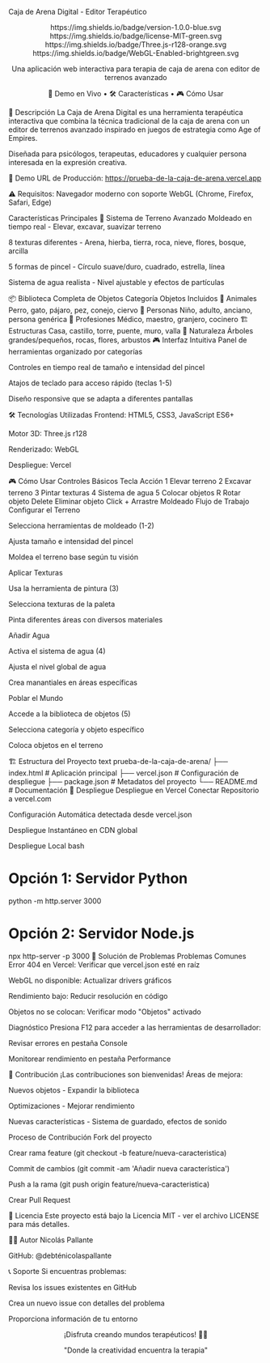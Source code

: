 Caja de Arena Digital - Editor Terapéutico
<div align="center">
https://img.shields.io/badge/version-1.0.0-blue.svg
https://img.shields.io/badge/license-MIT-green.svg
https://img.shields.io/badge/Three.js-r128-orange.svg
https://img.shields.io/badge/WebGL-Enabled-brightgreen.svg

Una aplicación web interactiva para terapia de caja de arena con editor de terrenos avanzado

🚀 Demo en Vivo • 🛠️ Características • 🎮 Cómo Usar

</div>
🌟 Descripción
La Caja de Arena Digital es una herramienta terapéutica interactiva que combina la técnica tradicional de la caja de arena con un editor de terrenos avanzado inspirado en juegos de estrategia como Age of Empires.

Diseñada para psicólogos, terapeutas, educadores y cualquier persona interesada en la expresión creativa.

🚀 Demo
URL de Producción: https://prueba-de-la-caja-de-arena.vercel.app

⚠️ Requisitos: Navegador moderno con soporte WebGL (Chrome, Firefox, Safari, Edge)

Características Principales
🗻 Sistema de Terreno Avanzado
Moldeado en tiempo real - Elevar, excavar, suavizar terreno

8 texturas diferentes - Arena, hierba, tierra, roca, nieve, flores, bosque, arcilla

5 formas de pincel - Círculo suave/duro, cuadrado, estrella, línea

Sistema de agua realista - Nivel ajustable y efectos de partículas

📦 Biblioteca Completa de Objetos
Categoría	Objetos Incluidos
🐾 Animales	Perro, gato, pájaro, pez, conejo, ciervo
👥 Personas	Niño, adulto, anciano, persona genérica
💼 Profesiones	Médico, maestro, granjero, cocinero
🏗️ Estructuras	Casa, castillo, torre, puente, muro, valla
🌿 Naturaleza	Árboles grandes/pequeños, rocas, flores, arbustos
🎮 Interfaz Intuitiva
Panel de herramientas organizado por categorías

Controles en tiempo real de tamaño e intensidad del pincel

Atajos de teclado para acceso rápido (teclas 1-5)

Diseño responsive que se adapta a diferentes pantallas

🛠️ Tecnologías Utilizadas
Frontend: HTML5, CSS3, JavaScript ES6+

Motor 3D: Three.js r128

Renderizado: WebGL

Despliegue: Vercel

🎮 Cómo Usar
Controles Básicos
Tecla	Acción
1	Elevar terreno
2	Excavar terreno
3	Pintar texturas
4	Sistema de agua
5	Colocar objetos
R	Rotar objeto
Delete	Eliminar objeto
Click + Arrastre	Moldeado
Flujo de Trabajo
Configurar el Terreno

Selecciona herramientas de moldeado (1-2)

Ajusta tamaño e intensidad del pincel

Moldea el terreno base según tu visión

Aplicar Texturas

Usa la herramienta de pintura (3)

Selecciona texturas de la paleta

Pinta diferentes áreas con diversos materiales

Añadir Agua

Activa el sistema de agua (4)

Ajusta el nivel global de agua

Crea manantiales en áreas específicas

Poblar el Mundo

Accede a la biblioteca de objetos (5)

Selecciona categoría y objeto específico

Coloca objetos en el terreno

🏗️ Estructura del Proyecto
text
prueba-de-la-caja-de-arena/
├── index.html              # Aplicación principal
├── vercel.json             # Configuración de despliegue
├── package.json            # Metadatos del proyecto
└── README.md               # Documentación
🚀 Despliegue
Despliegue en Vercel
Conectar Repositorio a vercel.com

Configuración Automática detectada desde vercel.json

Despliegue Instantáneo en CDN global

Despliegue Local
bash
# Opción 1: Servidor Python
python -m http.server 3000

# Opción 2: Servidor Node.js
npx http-server -p 3000
🐛 Solución de Problemas
Problemas Comunes
Error 404 en Vercel: Verificar que vercel.json esté en raíz

WebGL no disponible: Actualizar drivers gráficos

Rendimiento bajo: Reducir resolución en código

Objetos no se colocan: Verificar modo "Objetos" activado

Diagnóstico
Presiona F12 para acceder a las herramientas de desarrollador:

Revisar errores en pestaña Console

Monitorear rendimiento en pestaña Performance

🤝 Contribución
¡Las contribuciones son bienvenidas! Áreas de mejora:

Nuevos objetos - Expandir la biblioteca

Optimizaciones - Mejorar rendimiento

Nuevas características - Sistema de guardado, efectos de sonido

Proceso de Contribución
Fork del proyecto

Crear rama feature (git checkout -b feature/nueva-caracteristica)

Commit de cambios (git commit -am 'Añadir nueva característica')

Push a la rama (git push origin feature/nueva-caracteristica)

Crear Pull Request

📄 Licencia
Este proyecto está bajo la Licencia MIT - ver el archivo LICENSE para más detalles.

👨‍💻 Autor
Nicolás Pallante

GitHub: @debténicolaspallante

📞 Soporte
Si encuentras problemas:

Revisa los issues existentes en GitHub

Crea un nuevo issue con detalles del problema

Proporciona información de tu entorno

<div align="center">
¡Disfruta creando mundos terapéuticos! 🎨✨

"Donde la creatividad encuentra la terapia"

</div>
